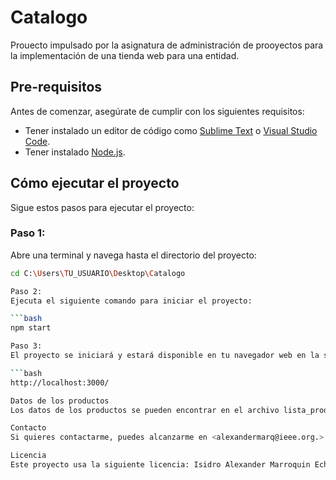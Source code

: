 # Catalogo

Prouecto impulsado por la asignatura de administración de prooyectos para la implementación de una tienda web para una entidad.

## Pre-requisitos

Antes de comenzar, asegúrate de cumplir con los siguientes requisitos:
* Tener instalado un editor de código como [Sublime Text](https://www.sublimetext.com/) o [Visual Studio Code](https://code.visualstudio.com/).
* Tener instalado [Node.js](https://nodejs.org/).

## Cómo ejecutar el proyecto

Sigue estos pasos para ejecutar el proyecto:

### Paso 1:

Abre una terminal y navega hasta el directorio del proyecto:

```bash
cd C:\Users\TU_USUARIO\Desktop\Catalogo

Paso 2:
Ejecuta el siguiente comando para iniciar el proyecto:

```bash
npm start

Paso 3:
El proyecto se iniciará y estará disponible en tu navegador web en la siguiente dirección:

```bash
http://localhost:3000/

Datos de los productos
Los datos de los productos se pueden encontrar en el archivo lista_productos.js, el cual está ubicado en la carpeta src.

Contacto
Si quieres contactarme, puedes alcanzarme en <alexandermarq@ieee.org.>

Licencia
Este proyecto usa la siguiente licencia: Isidro Alexander Marroquin Echeverria..
